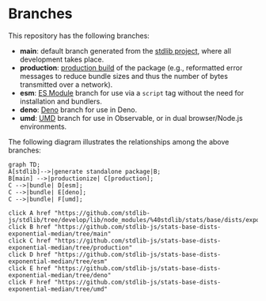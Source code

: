 <!--

@license Apache-2.0

Copyright (c) 2022 The Stdlib Authors.

Licensed under the Apache License, Version 2.0 (the "License");
you may not use this file except in compliance with the License.
You may obtain a copy of the License at

    http://www.apache.org/licenses/LICENSE-2.0

Unless required by applicable law or agreed to in writing, software
distributed under the License is distributed on an "AS IS" BASIS,
WITHOUT WARRANTIES OR CONDITIONS OF ANY KIND, either express or implied.
See the License for the specific language governing permissions and
limitations under the License.

-->

# Branches

This repository has the following branches:

-   **main**: default branch generated from the [stdlib project][stdlib-url], where all development takes place.
-   **production**: [production build][production-url] of the package (e.g., reformatted error messages to reduce bundle sizes and thus the number of bytes transmitted over a network).
-   **esm**: [ES Module][esm-url] branch for use via a `script` tag without the need for installation and bundlers.
-   **deno**: [Deno][deno-url] branch for use in Deno.
-   **umd**: [UMD][umd-url] branch for use in Observable, or in dual browser/Node.js environments.

The following diagram illustrates the relationships among the above branches:

```mermaid
graph TD;
A[stdlib]-->|generate standalone package|B;
B[main] -->|productionize| C[production];
C -->|bundle| D[esm];
C -->|bundle| E[deno];
C -->|bundle| F[umd];

click A href "https://github.com/stdlib-js/stdlib/tree/develop/lib/node_modules/%40stdlib/stats/base/dists/exponential/median"
click B href "https://github.com/stdlib-js/stats-base-dists-exponential-median/tree/main"
click C href "https://github.com/stdlib-js/stats-base-dists-exponential-median/tree/production"
click D href "https://github.com/stdlib-js/stats-base-dists-exponential-median/tree/esm"
click E href "https://github.com/stdlib-js/stats-base-dists-exponential-median/tree/deno"
click F href "https://github.com/stdlib-js/stats-base-dists-exponential-median/tree/umd"
```

[stdlib-url]: https://github.com/stdlib-js/stdlib/tree/develop/lib/node_modules/%40stdlib/stats/base/dists/exponential/median
[production-url]: https://github.com/stdlib-js/stats-base-dists-exponential-median/tree/production
[deno-url]: https://github.com/stdlib-js/stats-base-dists-exponential-median/tree/deno
[umd-url]: https://github.com/stdlib-js/stats-base-dists-exponential-median/tree/umd
[esm-url]: https://github.com/stdlib-js/stats-base-dists-exponential-median/tree/esm